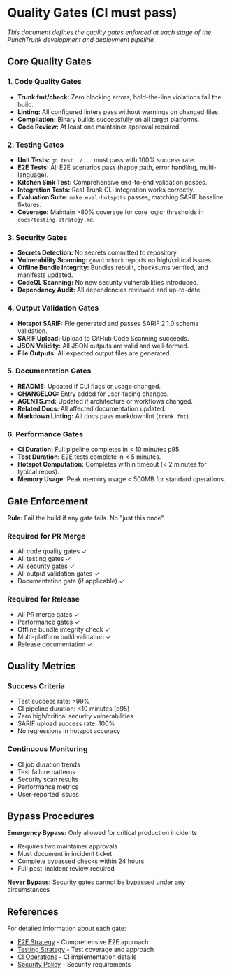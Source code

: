# Quality Gates (CI must pass)

_This document defines the quality gates enforced at each stage of the PunchTrunk development and deployment pipeline._

## Core Quality Gates

### 1. Code Quality Gates

- **Trunk fmt/check:** Zero blocking errors; hold-the-line violations fail the build.
- **Linting:** All configured linters pass without warnings on changed files.
- **Compilation:** Binary builds successfully on all target platforms.
- **Code Review:** At least one maintainer approval required.

### 2. Testing Gates

- **Unit Tests:** `go test ./...` must pass with 100% success rate.
- **E2E Tests:** All E2E scenarios pass (happy path, error handling, multi-language).
- **Kitchen Sink Test:** Comprehensive end-to-end validation passes.
- **Integration Tests:** Real Trunk CLI integration works correctly.
- **Evaluation Suite:** `make eval-hotspots` passes, matching SARIF baseline fixtures.
- **Coverage:** Maintain >80% coverage for core logic; thresholds in `docs/testing-strategy.md`.

### 3. Security Gates

- **Secrets Detection:** No secrets committed to repository.
- **Vulnerability Scanning:** `govulncheck` reports no high/critical issues.
- **Offline Bundle Integrity:** Bundles rebuilt, checksums verified, and manifests updated.
- **CodeQL Scanning:** No new security vulnerabilities introduced.
- **Dependency Audit:** All dependencies reviewed and up-to-date.

### 4. Output Validation Gates

- **Hotspot SARIF:** File generated and passes SARIF 2.1.0 schema validation.
- **SARIF Upload:** Upload to GitHub Code Scanning succeeds.
- **JSON Validity:** All JSON outputs are valid and well-formed.
- **File Outputs:** All expected output files are generated.

### 5. Documentation Gates

- **README:** Updated if CLI flags or usage changed.
- **CHANGELOG:** Entry added for user-facing changes.
- **AGENTS.md:** Updated if architecture or workflows changed.
- **Related Docs:** All affected documentation updated.
- **Markdown Linting:** All docs pass markdownlint (`trunk fmt`).

### 6. Performance Gates

- **CI Duration:** Full pipeline completes in < 10 minutes p95.
- **Test Duration:** E2E tests complete in < 5 minutes.
- **Hotspot Computation:** Completes within timeout (< 2 minutes for typical repos).
- **Memory Usage:** Peak memory usage < 500MB for standard operations.

## Gate Enforcement

**Rule:** Fail the build if any gate fails. No "just this once".

### Required for PR Merge

- All code quality gates ✓
- All testing gates ✓
- All security gates ✓
- All output validation gates ✓
- Documentation gate (if applicable) ✓

### Required for Release

- All PR merge gates ✓
- Performance gates ✓
- Offline bundle integrity check ✓
- Multi-platform build validation ✓
- Release documentation ✓

## Quality Metrics

### Success Criteria

- Test success rate: >99%
- CI pipeline duration: <10 minutes (p95)
- Zero high/critical security vulnerabilities
- SARIF upload success rate: 100%
- No regressions in hotspot accuracy

### Continuous Monitoring

- CI job duration trends
- Test failure patterns
- Security scan results
- Performance metrics
- User-reported issues

## Bypass Procedures

**Emergency Bypass:** Only allowed for critical production incidents

- Requires two maintainer approvals
- Must document in incident ticket
- Complete bypassed checks within 24 hours
- Full post-incident review required

**Never Bypass:** Security gates cannot be bypassed under any circumstances

## References

For detailed information about each gate:

- [E2E Strategy](../delivery/E2E_STRATEGY.md) - Comprehensive E2E approach
- [Testing Strategy](../testing-strategy.md) - Test coverage and approach
- [CI Operations](../operations/ci.md) - CI implementation details
- [Security Policy](../policies/SECURITY_POLICY.md) - Security requirements
